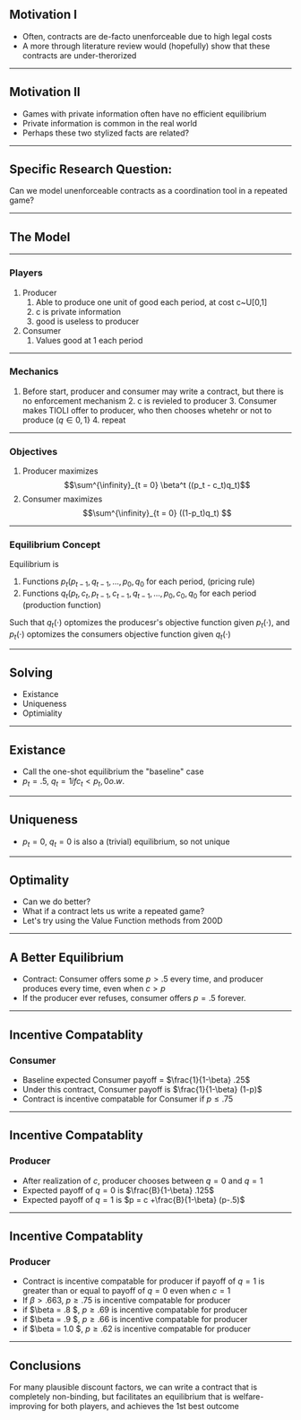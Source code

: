 ## Motivation I
* Often, contracts are de-facto unenforceable due to high legal costs
* A more through literature review would (hopefully) show that these contracts are under-therorized

---
## Motivation II
* Games with private information often have no efficient equilibrium
* Private information is common in the real world
* Perhaps these two stylized facts are related?

---
## Specific Research Question:
Can we model unenforceable contracts as a coordination tool in a repeated game?

---
## The Model
---
### Players
1. Producer
    1. Able to produce one unit of good each period, at cost c~U[0,1]
    2. c is private information
    3. good is useless to producer
2. Consumer
    1. Values good at 1 each period
---
### Mechanics
1. Before start, producer and consumer may write a contract, but there is no enforcement mechanism
		2. c is revieled to producer
		3. Consumer makes TIOLI offer to producer, who then chooses whetehr or not to produce ($q \in {0, 1}$}
		4. repeat
---
### Objectives
1. Producer maximizes $$\sum^{\infinity}_{t = 0} \beta^t ((p_t - c_t)q_t)$$
2. Consumer maximizes $$\sum^{\infinity}_{t = 0} ((1-p_t)q_t) $$


---
### Equilibrium Concept

Equilibrium is 
1. Functions $p_t( p_{t-1}, q_{t-1}, ... , p_{0}, q_{0}$ for each period, (pricing rule)
2. Functions $q_t(p_t, c_t, p_{t-1}, c_{t-1}, q_{t-1}, ... , p_{0}, c_{0}, q_{0}$ for each period (production function)

Such that $q_t(\cdot)$ optomizes the producesr's objective function given $p_t(\cdot)$, and $p_t(\cdot)$ optomizes the consumers objective function given $q_t(\cdot)$

--- 

## Solving
* Existance
* Uniqueness
* Optimiality

---
## Existance
* Call the one-shot equilibrium the "baseline" case
* $p_t = .5$, $q_t = {1 if c_t < p_t, 0 o.w.}$ 


---

## Uniqueness
* $p_t= 0$, $q_t = 0$ is also a (trivial) equilibrium, so not unique

---

## Optimality
* Can we do better?
* What if a contract lets us write a repeated game?
* Let's try using the Value Function methods from 200D

---

## A Better Equilibrium

* Contract: Consumer offers some $p> .5$  every time, and producer produces every time, even when $c > p$
* If the producer ever refuses, consumer offers $p = .5$ forever.

---
## Incentive Compatablity
### Consumer
* Baseline expected Consumer payoff = $\frac{1}{1-\beta} .25$
* Under this contract, Consumer payoff is $\frac{1}{1-\beta} (1-p)$
* Contract is incentive compatable for Consumer if $p \leq .75$
---
## Incentive Compatablity
### Producer
* After realization of $c$, producer chooses between $q= 0$ and $q=1$
* Expected payoff of $q=0$ is $\frac{B}{1-\beta} .125$
* Expected payoff of $q=1$ is $p = c +\frac{B}{1-\beta} (p-.5)$
---
## Incentive Compatablity
### Producer

* Contract is incentive compatable for producer if payoff of $q = 1$ is greater than or equal to payoff of $q = 0$ even when $c = 1$
* If $\beta > .663$, $p \geq .75$ is incentive compatable for producer
* if $\beta = .8 $, $p \geq .69$ is incentive compatable for producer
* if $\beta = .9 $, $p \geq .66$ is incentive compatable for producer
* if $\beta = 1.0 $, $p \geq .62$ is incentive compatable for producer

---
## Conclusions
For many plausible discount factors, we can write a contract that is completely non-binding, but facilitates an equilibrium that is welfare-improving for both players, and achieves the 1st best outcome
